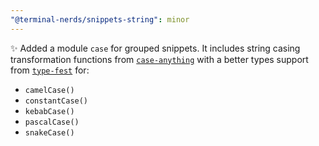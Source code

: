```yaml
---
"@terminal-nerds/snippets-string": minor
---
```


✨ Added a module `case` for grouped snippets. It includes string casing transformation functions from [`case-anything`](https://github.com/mesqueeb/case-anything)
with a better types support from [`type-fest`](https://github.com/sindresorhus/type-fest) for:

-   `camelCase()`
-   `constantCase()`
-   `kebabCase()`
-   `pascalCase()`
-   `snakeCase()`
